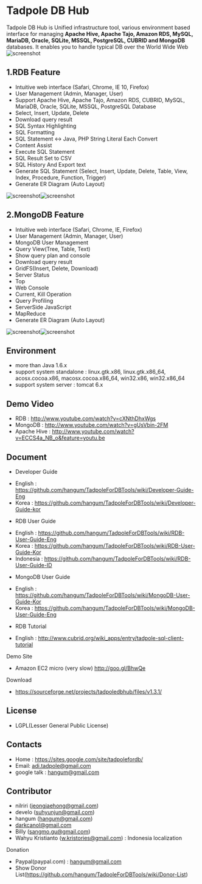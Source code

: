 Tadpole DB Hub
==


Tadpole DB Hub is Unified infrastructure tool, various environment based interface for managing <b>Apache Hive, Apache Tajo, Amazon RDS, MySQL, MariaDB, Oracle, SQLite, MSSQL, PostgreSQL, CUBRID and MongoDB</b> databases. 
It enables you to handle typical DB over the World Wide Web
![screenshot](https://sites.google.com/site/tadpole10image/_/rsrc/1387452720774/commons/TadpoleDBHub-v1.2.0.png?height=309&width=400)

1.RDB Feature
-
* Intuitive web interface (Safari, Chrome, IE 10, Firefox)
* User Management (Admin, Manager, User)
* Support Apache Hive, Apache Tajo, Amazon RDS, CUBRID, MySQL, MariaDB, Oracle, SQLite, MSSQL, PostgreSQL Database
* Select, Insert, Update, Delete
* Download query result 
* SQL Syntax Highlighting
* SQL Formatting
* SQL Statement <-> Java, PHP String Literal Each Convert
* Content Assist
* Execute SQL Statement
* SQL Result Set to CSV
* SQL History And Export text
* Generate SQL Statement (Select, Insert, Update, Delete, Table, View, Index, Procedure, Function, Trigger)
* Generate ER Diagram (Auto Layout)

![screenshot](https://sites.google.com/site/tadpolefordb/_/rsrc/1359544319131/home/RDB-ERD-EDITOR.png?height=339&width=400)![screenshot](https://sites.google.com/site/tadpolefordb/_/rsrc/1359544341191/home/RDB-SQL-EDITOR.png?height=339&width=400)

2.MongoDB Feature
-
* Intuitive web interface (Safari, Chrome, IE, Firefox)
* User Management (Admin, Manager, User)
* MongoDB User Management
* Query View(Tree, Table, Text) 
* Show query plan and console
* Download query result 
* GridFS(Insert, Delete, Download) 
* Server Status
* Top
* Web Console
* Current, Kill Operation
* Query Profiling
* ServerSide JavaScript
* MapReduce
* Generate ER Diagram (Auto Layout)

![screenshot](https://sites.google.com/site/tadpolefordb/_/rsrc/1359544395340/home/mongodb-erd.png?height=339&width=400)![screenshot](https://sites.google.com/site/tadpolefordb/_/rsrc/1359544427527/home/MONGODB-INSTANCE.png?height=339&width=400)

Environment
-
* more than Java 1.6.x
* support system standalone : linux.gtk.x86, linux.gtk.x86_64, acosx.cocoa.x86, macosx.cocoa.x86_64, win32.x86, win32.x86_64
* support system server : tomcat 6.x 

Demo Video
-
* RDB : http://www.youtube.com/watch?v=cXNthDhxWgs
* MongoDB : http://www.youtube.com/watch?v=gUsVbin-2FM
* Apache Hive : http://www.youtube.com/watch?v=ECCS4a_NB_o&feature=youtu.be

Document
-
* Developer Guide 
 - English : https://github.com/hangum/TadpoleForDBTools/wiki/Developer-Guide-Eng
 - Korea  : https://github.com/hangum/TadpoleForDBTools/wiki/Developer-Guide-kor
* RDB User Guide
 - English : https://github.com/hangum/TadpoleForDBTools/wiki/RDB-User-Guide-Eng
 - Korea : https://github.com/hangum/TadpoleForDBTools/wiki/RDB-User-Guide-Kor
 - Indonesia : https://github.com/hangum/TadpoleForDBTools/wiki/RDB-User-Guide-ID
* MongoDB User Guide
 - English : https://github.com/hangum/TadpoleForDBTools/wiki/MongoDB-User-Guide-Kor
 - Korea : https://github.com/hangum/TadpoleForDBTools/wiki/MongoDB-User-Guide-Eng
* RDB Tutorial 
 - English : http://www.cubrid.org/wiki_apps/entry/tadpole-sql-client-tutorial

Demo Site
* Amazon EC2 micro (very slow) http://goo.gl/BhwQe
 
Download
* https://sourceforge.net/projects/tadpoledbhub/files/v1.3.1/
 
License
-
* LGPL(Lesser General Public License)

Contacts
-
* Home : https://sites.google.com/site/tadpolefordb/
* Email: adi.tadpole@gmail.com
* google talk : hangum@gmail.com

Contributor
-
* nilriri (jeongjaehong@gmail.com)
* develo (suhyunjun@gmail.com)
* hangum (hangum@gmail.com)
* darkcanol@gmail.com
* Billy (sangmo.gu@gmail.com)
* Wahyu Kristianto (w.kristories@gmail.com) : Indonesia localization

Donation
- Paypal(paypal.com) : hangum@gmail.com
- Show Donor List(https://github.com/hangum/TadpoleForDBTools/wiki/Donor-List)
